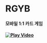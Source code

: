 # RGYB
#### 모바일 1:1 카드 게임
#### [![Play Video](https://img.youtube.com/vi/'https://youtu.be/zytNx__qd9o'/0.jpg)](https://youtu.be/zytNx__qd9o)
